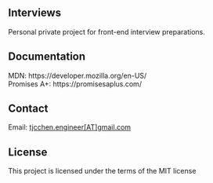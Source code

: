 <h2>Interviews</h2>
<p>
  Personal private project for front-end interview preparations.
</p>

<h2>Documentation</h2>
<p>
  MDN: https://developer.mozilla.org/en-US/
  <br/>
  Promises A+: https://promisesaplus.com/
</p>

<h2>Contact</h2>
<p>
  Email: <a href="mailto:tjcchen.engineer@gmail.com">tjcchen.engineer[AT]gmail.com</a>
</p>

<h2>License</h2>
<p>
  This project is licensed under the terms of the MIT license
</p>

